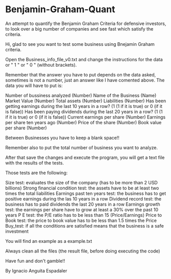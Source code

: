 # Benjamin-Graham-Quant
An attempt to quantify the Benjamin Graham Criteria for defensive investors, 
to look over a big number of companies and see fast which satisfy the criteria.

Hi, glad to see you want to test some business using Bnejamin Graham criteria.

Open the Business_info_file_v0.txt and change the instructions for the data or " 1 " or " 0 " (without brackets).

Remember that the answer you have to put depends on the data asked, sometimes is not a number, just an answer like
I have comented above. The data you will have to put is:

Number of bussiness analyzed (Number)
Name of the Business (Name)
Market Value (Number)
Total assets (Number)
Liabilities (Number)
Has been getting earnings during the last 10 years in a row? (1 (1 if it is true) or 0 (if it is false))
Has been paying dividends during the last 20 years in a row? (1 (1 if it is true) or 0 (if it is false))
Current earnings per share (Number)
Earnings per share ten years ago (Number)
Price of the share (Number)
Book value per share (Number)

Between Businesses you have to keep a blank space!!

Remember also to put the total number of business you want to analyze.

After that save the changes and execute the program, you will get a text file with the results of the tests.

Those tests are the following:

Size test: evaluates the size of the company (has to be more than 2 USD billions)
 Strong financial condition test: the assets have to be at least two times the total liabilities
 Earnings past ten years test: the business has to get positive earnings during the las 10 years in a row
 Dividend record test: the business has to paid dividends the last 20 years in a row
 Earnings growth test: the earnings per share have to grow at least a 30% over the past 10 years
 P E test: the P/E ratio has to be less than 15 (Price/Earnings)
 Price to Book test: the price to book value has to be less than 1.5 times the Price
 Buy_test: if all the conditions are satisfied means that the business is a safe investment

You will find an example as a example.txt

Always clean all the files (the result file, before doing executing the code)

Have fun and don't gamble!!

By Ignacio Anguita Espadaler

